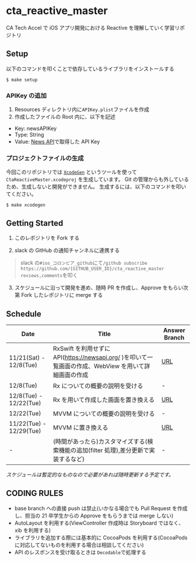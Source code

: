 # cta_reactive_master

CA Tech Accel で iOS アプリ開発における Reactive を理解していく学習リポジトリ

## Setup

以下のコマンドを叩くことで依存しているライブラリをインストールする

```
$ make setup
```

### APIKey の追加

1. Resources ディレクトリ内に`APIKey.plist`ファイルを作成
2. 作成したファイルの Root 内に、以下を記述

- Key: newsAPIKey
- Type: String
- Value: [News API](https://newsapi.org/)で取得した API Key

### プロジェクトファイルの生成

今回このリポジトリでは [`XcodeGen`](https://github.com/yonaskolb/XcodeGen) というツールを使って `CtaReactiveMaster.xcodeproj` を生成しています。
Git の管理からも外しているため、生成しないと開発ができません。
生成するには、以下のコマンドを叩いてください。

```
$ make xcodegen
```

## Getting Started

1. このレポジトリを Fork する

2. slack の GitHub の通知チャンネルに連携する

> slack の`#ios_コロンビア_github`にて`/github subscribe https://github.com/{GITHUB_USER_ID}/cta_reactive_master reviews,comments`を叩く

3. スケジュールに沿って開発を進め、随時 PR を作成し、Approve をもらい次第 Fork したレポジトリに merge する

## Schedule

| Date                    | Title                                                                                                 | Answer Branch           | 
| ----------------------- | ----------------------------------------------------------------------------------------------------- | ----------------------- | 
| 11/21(Sat) - 12/8(Tue)  | RxSwift を利用せずに API(https://newsapi.org/ )を叩いて一覧画面の作成、WebView を用いて詳細画面の作成             | [URL](https://github.com/CA21engineer/cta_reactive_master_answer)
| 12/8(Tue)               | Rx についての概要の説明を受ける                                                                             | -
| 12/8(Tue) - 12/22(Tue)  | Rx を用いて作成した画面を置き換える                                                                          | [URL](https://github.com/CA21engineer/cta_reactive_master_answer/tree/use-rxswift)
| 12/22(Tue)              | MVVM についての概要の説明を受ける                                                                           | -
| 11/22(Tue) - 12/29(Tue) | MVVM に置き換える                                                                                        |[URL](https://github.com/CA21engineer/cta_reactive_master_answer/tree/mvvm)
| -                       | (時間があったら)カスタマイズする(検索機能の追加(filter 処理),差分更新で実装するなど)                                 | -

_スケジュールは暫定的なものなので必要があれば随時更新する予定です。_

## CODING RULES

- base branch への直接 push は禁止(いかなる場合でも Pull Request を作成し、担当の 21 卒学生からの Approve をもらうまでは merge しない)
- AutoLayout を利用する(ViewController 作成時は Storyboard ではなく、xib を利用する)
- ライブラリを追加する際には基本的に CocoaPods を利用する(CocoaPods に対応してないものを利用する場合は相談してください)
- API のレスポンスを受け取るときは `Decodable`で処理する
